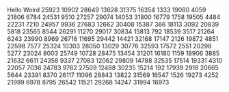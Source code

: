 Hello Wolrd
25923
10902
28649
13628
31375
16354
1333
19080
4059
21806
6784
24531
9510
27257
29074
14053
31800
16779
1758
19505
4484
22231
7210
24957
9936
27683
12662
30408
15387
366
18113
3092
20839
5818
23565
8544
26291
11270
29017
30834
15813
792
18539
3517
21264
6243
23990
8969
26716
11695
29442
14421
32168
17147
2126
19872
4851
22598
7577
25324
10303
28050
13029
30776
32593
17572
2551
20298
5277
23024
8003
25749
10728
28475
13454
31201
16180
1159
18906
3885
21632
6611
24358
9337
27083
12062
29809
14788
32535
17514
19331
4310
22057
7036
24783
9762
27509
12488
30235
15214
192
17939
2918
20665
5644
23391
8370
26117
11096
28843
13822
31569
16547
1526
19273
4252
21999
6978
8795
26542
11521
29268
14247
31994
16973
